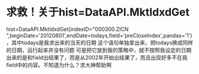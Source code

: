 # 求救！关于hist=DataAPI.MktIdxdGet

hist=DataAPI.MktIdxdGet(indexID="000300.ZICN ",beginDate='20120801',endDate=todays,field='preCloseIndex',pandas='1')，其中todays是我求出来的当天的日期
这个语句单独拿出来，把todays换成同样的日期，运行起来并没有问题
可是把它放到我的策略中，就不按照我设定的日期出来的是和field出结果了，而是从2002年开始出结果了，而且出现好多不在我field中的内容。不知道为什么？求大神帮助啊